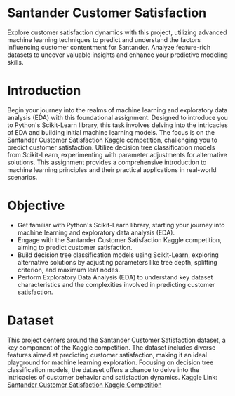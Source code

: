 # Santander Customer Satisfaction
Explore customer satisfaction dynamics with this project, utilizing advanced machine learning techniques to predict and understand the factors influencing customer contentment for Santander. Analyze feature-rich datasets to uncover valuable insights and enhance your predictive modeling skills.

# Introduction
Begin your journey into the realms of machine learning and exploratory data analysis (EDA) with this foundational assignment. Designed to introduce you to Python's Scikit-Learn library, this task involves delving into the intricacies of EDA and building initial machine learning models. The focus is on the Santander Customer Satisfaction Kaggle competition, challenging you to predict customer satisfaction. Utilize decision tree classification models from Scikit-Learn, experimenting with parameter adjustments for alternative solutions. This assignment provides a comprehensive introduction to machine learning principles and their practical applications in real-world scenarios.

# Objective
* Get familiar with Python's Scikit-Learn library, starting your journey into machine learning and exploratory data analysis (EDA).
* Engage with the Santander Customer Satisfaction Kaggle competition, aiming to predict customer satisfaction.
* Build decision tree classification models using Scikit-Learn, exploring alternative solutions by adjusting parameters like tree depth, splitting criterion, and maximum leaf nodes.
* Perform Exploratory Data Analysis (EDA) to understand key dataset characteristics and the complexities involved in predicting customer satisfaction.

# Dataset
This project centers around the Santander Customer Satisfaction dataset, a key component of the Kaggle competition. The dataset includes diverse features aimed at predicting customer satisfaction, making it an ideal playground for machine learning exploration. Focusing on decision tree classification models, the dataset offers a chance to delve into the intricacies of customer behavior and satisfaction dynamics.
Kaggle Link:
[Santander Customer Satisfaction Kaggle Competition](https://www.kaggle.com/c/santander-customer-satisfaction)
